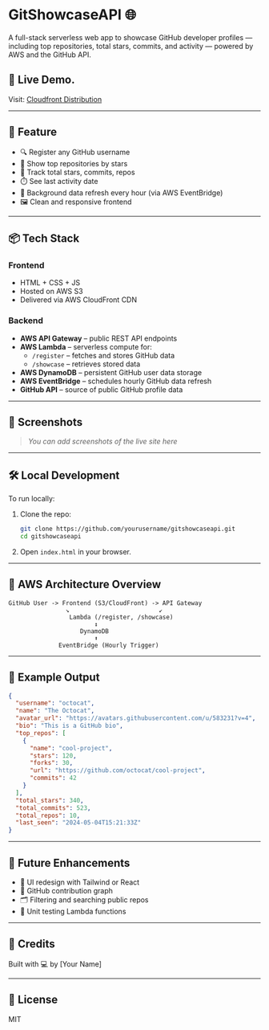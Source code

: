 # GitShowcaseAPI 🌐

A full-stack serverless web app to showcase GitHub developer profiles — including top repositories, total stars, commits, and activity — powered by AWS and the GitHub API.

## 🚀 Live Demo.

Visit: [Cloudfront Distribution](https://d3tbtv7bxs3vbw.cloudfront.net)

---

## 🧩 Feature

- 🔍 Register any GitHub username
- 🌟 Show top repositories by stars
- 🧮 Track total stars, commits, repos
- ⏱️ See last activity date
- 🔁 Background data refresh every hour (via AWS EventBridge)
- 🖼️ Clean and responsive frontend

---

## 📦 Tech Stack

### Frontend

- HTML + CSS + JS
- Hosted on AWS S3
- Delivered via AWS CloudFront CDN

### Backend

- **AWS API Gateway** – public REST API endpoints
- **AWS Lambda** – serverless compute for:
  - `/register` – fetches and stores GitHub data
  - `/showcase` – retrieves stored data
- **AWS DynamoDB** – persistent GitHub user data storage
- **AWS EventBridge** – schedules hourly GitHub data refresh
- **GitHub API** – source of public GitHub profile data

---

## 📸 Screenshots

> _You can add screenshots of the live site here_

---

## 🛠️ Local Development

To run locally:

1. Clone the repo:
   ```bash
   git clone https://github.com/yourusername/gitshowcaseapi.git
   cd gitshowcaseapi
   ```

2. Open `index.html` in your browser.

---

## 🔧 AWS Architecture Overview

```plaintext
GitHub User -> Frontend (S3/CloudFront) -> API Gateway
                ↘︎                         ↙︎
                 Lambda (/register, /showcase)
                        ↕
                    DynamoDB
                        ⬆
              EventBridge (Hourly Trigger)
```

---

## 🧪 Example Output

```json
{
  "username": "octocat",
  "name": "The Octocat",
  "avatar_url": "https://avatars.githubusercontent.com/u/583231?v=4",
  "bio": "This is a GitHub bio",
  "top_repos": [
    {
      "name": "cool-project",
      "stars": 120,
      "forks": 30,
      "url": "https://github.com/octocat/cool-project",
      "commits": 42
    }
  ],
  "total_stars": 340,
  "total_commits": 523,
  "total_repos": 10,
  "last_seen": "2024-05-04T15:21:33Z"
}
```

---

## 🧠 Future Enhancements

- 🌈 UI redesign with Tailwind or React
- 🧾 GitHub contribution graph
- 🗂️ Filtering and searching public repos
- 🧪 Unit testing Lambda functions

---

## 🙌 Credits

Built with 💻 by [Your Name]

---

## 📄 License

MIT
